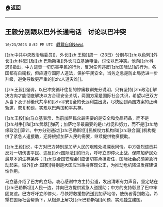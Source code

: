 ###  [:house:返回](README.md)
---


## 王毅分别跟以巴外长通电话　讨论以巴冲突
`10/23/2023 8:52 PM UTC ` [轉載自GNews](https://gnews.org/articles/1871580)

[[zh:中共中央政治局委员]]、外长[[zh:王毅]]周一（23日）分别与[[zh:以色列]]外长[[zh:科恩]]及[[zh:巴勒斯坦]]外长马立基通电话，讨论以巴冲突。他向[[zh:科恩]]指出，中方谴责一切伤害平民的行为，反对任何违反[[zh:国际法]]的行为，各国都有自衞权，但应遵守国际人道法，保护平民安全，当务之急是防止局势进一步升级，避免导致更严重的[[zh:人道灾难]]。

[[zh:王毅]]强调，以巴冲突循环往复的惨痛教训充分说明，只有坚持[[zh:政治]]解决方向才能彻底解决以方合理安全关切，两国方案是国际社会共识，希望以巴双方从当下及子孙後代共享和[[zh:平安]]全的长远利益出发，尽快回到两国方案的正确轨道，恢复和谈，实现以巴两国和平共存。

[[zh:王毅]]向马立基表示，当前加萨民众最需要的是安全和食品药品，而不是[[zh:战争]]和[[zh:武器]]弹药；加萨地带最需要的是止战促和努力，而不是[[zh:地缘政治]]算计。中方分别通过[[zh:巴勒斯坦]]民族权力机构和[[zh:联合国]]机构提供了紧急人道援助，还将根据加萨人民的需要，继续提供物资援助。

[[zh:王毅]]说，中方对巴方特别是加萨人民的艰难处境深表同情。中方强烈谴责并反对一切伤害平民、违反[[zh:国际法]]的行为，呼吁立即停火止战，保障加萨民众最基本的生存条件；[[zh:联合国安理会]]应该切实承担责任，国际社会必须紧急行动起来，域外[[zh:国家]]特别是大国应当秉持客观公正，为推动危机降温发挥建设性作用。

马立基介绍了巴方的立场，衷心感谢中方主持公道，发出清晰有力声音，坚定站在[[zh:巴勒斯坦]]人民一边，并向巴方提供紧急人道援助；中方的支持彰显了巴中牢固友谊。巴方呼吁立即停火，尽快将救援物资送到加萨地带，使伤者得到救治。希望在国际社会帮助下，从根源上解决[[zh:巴勒斯坦]]问题，实现独立建国。
